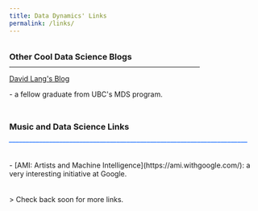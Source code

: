 ```yaml
---
title: Data Dynamics' Links
permalink: /links/
---
```

<br style="LINE-HEIGHT:5px">
<h3 style="LINE-HEIGHT:5px;">Other Cool Data Science Blogs</h3>
<hr width="75%" align="LEFT" color="#2676FF" background-color="#2676FF" noshade>
<a href="https://laingdk.github.io/">David Lang's Blog</a>
<p>      - a fellow graduate from UBC's MDS program.</p>
<br>
<h3 style="LINE-HEIGHT:5px;">Music and Data Science Links</h3>
<h5 style="color:#2676FF; LINE-HEIGHT:5px;">_______________________________________________________________________</h5>

<br style="LINE-HEIGHT:-5px">
- [AMI: Artists and Machine Intelligence](https://ami.withgoogle.com/): a very interesting initiative at Google.
<br>
<br>
<br>
> Check back soon for more links.

